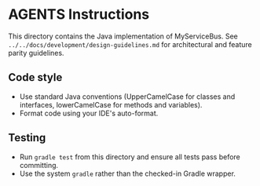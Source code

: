 # AGENTS Instructions

This directory contains the Java implementation of MyServiceBus. See `../../docs/development/design-guidelines.md` for architectural and feature parity guidelines.

## Code style
- Use standard Java conventions (UpperCamelCase for classes and interfaces, lowerCamelCase for methods and variables).
- Format code using your IDE's auto-format.

## Testing
- Run `gradle test` from this directory and ensure all tests pass before committing.
- Use the system `gradle` rather than the checked-in Gradle wrapper.